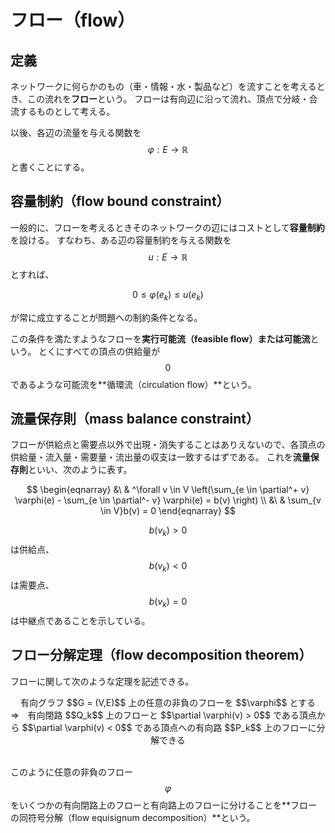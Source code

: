 # フロー（flow）

## 定義

ネットワークに何らかのもの（車・情報・水・製品など）を流すことを考えるとき、この流れを**フロー**という。
フローは有向辺に沿って流れ、頂点で分岐・合流するものとして考える。

以後、各辺の流量を与える関数を $$\varphi : E \rightarrow \mathbb{R}$$ と書くことにする。

## 容量制約（flow bound constraint）

一般的に、フローを考えるときそのネットワークの辺にはコストとして**容量制約**を設ける。
すなわち、ある辺の容量制約を与える関数を $$u: E \rightarrow \mathbb{R}$$ とすれば、

$$
0 \leq \varphi(e_k) \leq u(e_k)
$$

が常に成立することが問題への制約条件となる。

この条件を満たすようなフローを**実行可能流（feasible flow）**または**可能流**という。
とくにすべての頂点の供給量が $$0$$ であるような可能流を**循環流（circulation flow）**という。

## 流量保存則（mass balance constraint）

フローが供給点と需要点以外で出現・消失することはありえないので、各頂点の供給量・流入量・需要量・流出量の収支は一致するはずである。
これを**流量保存則**といい、次のように表す。

$$
\begin{eqnarray}
&\ & ^\forall v \in V \left(\sum_{e \in \partial^+ v} \varphi(e) - \sum_{e \in \partial^- v} \varphi(e) = b(v) \right) \\
&\ & \sum_{v \in V}b(v) = 0
\end{eqnarray}
$$

$$b(v_k)>0$$ は供給点、$$b(v_k)<0$$ は需要点、$$b(v_k)=0$$ は中継点であることを示している。

## フロー分解定理（flow decomposition theorem）

フローに関して次のような定理を記述できる。

<center>
有向グラフ $$G = (V,E)$$ 上の任意の非負のフローを $$\varphi$$ とする<br />⇒　有向閉路 $$Q_k$$ 上のフローと $$\partial \varphi(v) > 0$$ である頂点から $$\partial \varphi(v) < 0$$ である頂点への有向路 $$P_k$$ 上のフローに分解できる
</center><br />

このように任意の非負のフロー $$\varphi$$ をいくつかの有向閉路上のフローと有向路上のフローに分けることを**フローの同符号分解（flow equisignum decomposition）**という。
